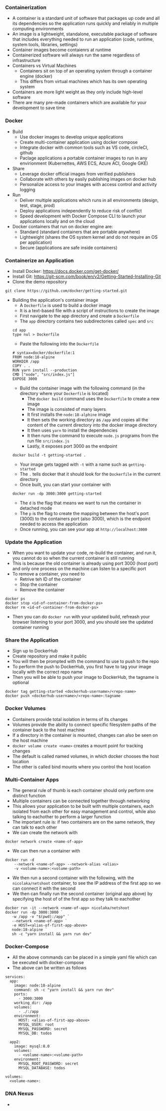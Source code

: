 ### Containerization
- A container is a standard unit of software that packages up code and all its dependencies so the application runs quickly and reliably in multiple computing environments
- An image is a lightweight, standalone, executable package of software that includes everything needed to run an application (code, runtime, system tools, libraries, settings)
- Container images become contaienrs at runtime
- Containerized software will always run the same regardless of infrastructure
- Containers vs Virtual Machines
    - Containers sit on top of an operating system through a container engine (docker)
    - This differs from virtual machines which has its own operating system
- Containers are more light weight as they only include high-level software
- There are many pre-made containers which are available for your development to save time

### Docker
- Build
    - Use docker images to develop unique applications
    - Create multi-container application using docker compose
    - Integrate docker with common tools such as VS code, circleCI, github
    - Paclage applications a portable container images to run in any envirionment (Kubernettes, AWS ECS, Azure ACI, Google GKE)
- Share
    - Leverage docker official images from verified publishers
    - Collaborate with others by easily publishing images on docker hub
    - Personalize access to your images with access control and activity logging
- Run
    - Deliver multiple applications which runs in all environments (design, test, stage, prod)
    - Deploy applications independently to reduce risk of conflict
    - Speed development with Docker Compose CLI to launch your applications locally and on the cloud
- Docker containers that run on docker engine are:
    - Standard (standard containers that are portable anywhere)
    - Lightweight (shares the OS system kernel and do not require an OS per application)
    - Secure (applications are safe inside containers)

### Containerize an Application
- Install Docker: https://docs.docker.com/get-docker/
- Install Git: https://git-scm.com/book/en/v2/Getting-Started-Installing-Git
- Clone the demo repository
```
git clone https://github.com/docker/getting-started.git
```
- Building the application's container image
    - A ```Dockerfile``` is used to build a docker image
    - It is a text-based file with a script of instructions to create the image
    - First navigate to the app directory and create a ```Dockerfile```
    - The ```app``` directory contains two subdirectories called ```spec``` and ```src```
    ```
    cd app
    type nul > Dockerfile
    ```
    - Paste the following into the ```Dockerfile```
    ```
    # syntax=docker/dockerfile:1
    FROM node:18-alpine
    WORKDIR /app
    COPY . .
    RUN yarn install --production
    CMD ["node", "src/index.js"]
    EXPOSE 3000
    ```
    - Build the container image with the following command (in the directory where your ```Dockerfile``` is located)
        - The ```docker build``` command uses the ```Dockerfile``` to create a new image
        - The image is consisted of many layers
        - It first installs the ```node:18-alphine``` image
        - It then sets the working directory as ```/app``` and copies all the content of the current directory into the docker image directory
        - It then uses ```yarn``` to install the dependencies
        - It then runs the command to execute ```node.js``` programs from the run file ```src/index.js```
        - Lastly, it exposes port 3000 as the endpoint
    ```
    docker build -t getting-started .
    ```
    - Your image gets tagged with ```-t``` with a name such as ```getting-started```
    - The ```.``` tells docker that it should look for the ```Dockerfile``` in the current directory
    - Once built, you can start your container with
     ```
     docker run -dp 3000:3000 getting-started
     ```
    - The ```d``` is the flag that means we want to run the container in detached mode
    - The ```p``` is the flag to create the mapping between the host's port (3000) to the containers port (also 3000), which is the endpoint needed to access the application
    - Once running, you can see your app at ```http://localhost:3000```

### Update the Application
- When you want to update your code, re-build the container, and run it, you cannot do so when the current container is still running
- This is because the old container is already using port 3000 (host port) and only one process on the machine can listen to a specific port
- To remove a container, you need to
    - Retrive teh ID of the container
    - Stop the container
    - Remove the container
```
docker ps
docker stop <id-of-container-from-docker-ps>
docker rm <id-of-container-from-docker-ps>
```
- Then you can do ```docker run``` with your updated build, refreash your browser listening to your port 3000, and you should see the updated container running

### Share the Application
- Sign up to DockerHub
- Create repository and make it public
- You will then be prompted with the command to use to push to the repo
- To perform the push to DockerHub, you first have to tag your image locally with the correct repo name
- Then you will be able to push your image to DockerHub, the tagname is optional
```
docker tag getting-started <dockerhub-username>/<repo-name>
docker push <dockerhub-username>/<repo-name>:tagname
```

### Docker Volumes
- Containers provide total isolation in terms of its changes
- Volumes provide the ability to connect specific filesystem paths of the container back to the host machine
- If a directory in the container is mounted, changes can also be seen on the host machine
- ```docker volume create <name>``` creates a mount point for tracking changes
- The default is called named volumes, in which docker chooses the host location
- The other is called bind mounts where you control the host location

### Multi-Container Apps
- The general rule of thumb is each container should only perform one distinct function
- Multiple containers can be connected together through networking
- This allows your application to be built with multiple containers, each isolated from each other for easy management and control, while also talking to eachother to perform a larger function
- The important rule is: if two containers are on the same network, they can talk to each other
- We can create the network with 
```
docker network create <name-of-app>
```
- We can then run a container with 
```
docker run -d
    --network <name-of-app> --network-alias <alias> 
    -v <volume-name>:<volume-path>
```
- We then run a second container with the following, with the ```nicolaka/netshoot``` container, to see the IP address of the first app so we can connect it with the second
- We then can finally run the second container (original app above) by specifying the host of of the first app so they talk to eachother
```
docker run -it --network <name-of-app> nicolaka/netshoot
docker run -dp 3000:3000 `
   -w /app -v "$(pwd):/app" `
   --network <name-of-app> `
   -e HOST=<alias-of-first-app-above>
   node:18-alpine `
   sh -c "yarn install && yarn run dev"
```

### Docker-Compose
- All the above commands can be placed in a simple yaml file which can be executed with docker-compose
- The above can be written as follows
```
services:
  app:
    image: node:18-alpine
    command: sh -c "yarn install && yarn run dev"
    ports:
      - 3000:3000
    working_dir: /app
    volumes:
      - ./:/app
    environment:
      HOST: <alias-of-first-app-above>
      MYSQL_USER: root
      MYSQL_PASSWORD: secret
      MYSQL_DB: todos

  app2:
    image: mysql:8.0
    volumes:
      - <volume-name>:<volume-path>
    environment:
      MYSQL_ROOT_PASSWORD: secret
      MYSQL_DATABASE: todos

volumes:
  <volume-name>:
```

### DNA Nexus
- 

